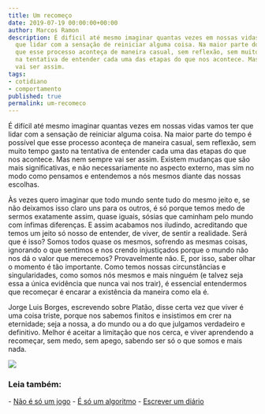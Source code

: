 ```yaml
---
title: Um recomeço
date: 2019-07-19 00:00:00+00:00
author: Marcos Ramon
description: É difícil até mesmo imaginar quantas vezes em nossas vidas vamos ter
  que lidar com a sensação de reiniciar alguma coisa. Na maior parte do tempo é possível
  que esse processo aconteça de maneira casual, sem reflexão, sem muito tempo gasto
  na tentativa de entender cada uma das etapas do que nos acontece. Mas nem sempre
  vai ser assim.
tags:
- cotidiano
- comportamento
published: true
permalink: um-recomeco
---
```

É difícil até mesmo imaginar quantas vezes em nossas vidas vamos ter que lidar com a sensação de reiniciar alguma coisa. Na maior parte do tempo é possível que esse processo aconteça de maneira casual, sem reflexão, sem muito tempo gasto na tentativa de entender cada uma das etapas do que nos acontece. Mas nem sempre vai ser assim. Existem mudanças que são mais significativas, e não necessariamente no aspecto externo, mas sim no modo como pensamos e entendemos a nós mesmos diante das nossas escolhas.

Às vezes quero imaginar que todo mundo sente tudo do mesmo jeito e, se não deixamos isso claro uns para os outros, é só porque temos medo de sermos exatamente assim, quase iguais, sósias que caminham pelo mundo com ínfimas diferenças. E assim acabamos nos iludindo, acreditando que temos um jeito só nosso de entender, de viver, de sentir a realidade. Será que é isso? Somos todos quase os mesmos, sofrendo as mesmas coisas, ignorando o que sentimos e nos crendo injustiçados porque o mundo não nos dá o valor que merecemos? Provavelmente não. E, por isso, saber olhar o momento é tão importante. Como temos nossas circunstâncias e singularidades, como somos nós mesmos e mais ninguém (e talvez seja essa a única evidência que nunca vai nos trair), é essencial entendermos que recomeçar é encarar a existência da maneira como ela é.

Jorge Luis Borges, escrevendo sobre Platão, disse certa vez que viver é uma coisa triste, porque nos sabemos finitos e insistimos em crer na eternidade; seja a nossa, a do mundo ou a do que julgamos verdadeiro e definitivo. Melhor é aceitar a limitação que nos cerca, e viver aprendendo a recomeçar, sem medo, sem apego, sabendo ser só o que somos e mais nada.

![](recomeco.PNG)



<h3>Leia também:</h3>
- <a href="/nao-e-so-um-jogo">Não é só um jogo</a>
- <a href="/e-so-um-algoritmo">É só um algoritmo</a>
- <a href="/escrever-um-diario">Escrever um diário</a>
